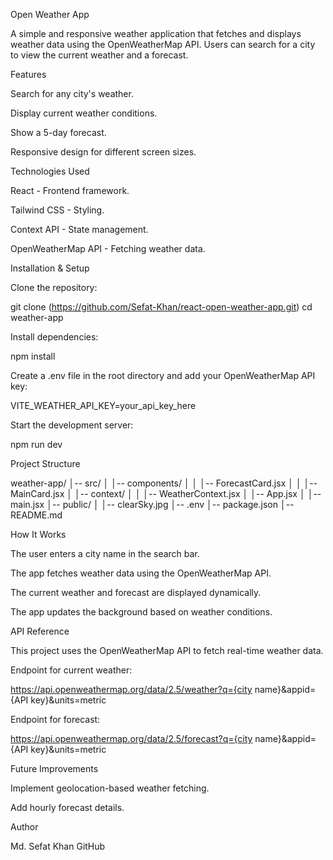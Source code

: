 Open Weather App

A simple and responsive weather application that fetches and displays weather data using the OpenWeatherMap API. Users can search for a city to view the current weather and a forecast.

Features

Search for any city's weather.

Display current weather conditions.

Show a 5-day forecast.

Responsive design for different screen sizes.

Technologies Used

React - Frontend framework.

Tailwind CSS - Styling.

Context API - State management.

OpenWeatherMap API - Fetching weather data.

Installation & Setup

Clone the repository:

git clone (https://github.com/Sefat-Khan/react-open-weather-app.git)
cd weather-app

Install dependencies:

npm install

Create a .env file in the root directory and add your OpenWeatherMap API key:

VITE_WEATHER_API_KEY=your_api_key_here

Start the development server:

npm run dev

Project Structure

weather-app/
│-- src/
│ │-- components/
│ │ │-- ForecastCard.jsx
│ │ │-- MainCard.jsx
│ │-- context/
│ │ │-- WeatherContext.jsx
│ │-- App.jsx
│ │-- main.jsx
│-- public/
│ │-- clearSky.jpg
│-- .env
│-- package.json
│-- README.md

How It Works

The user enters a city name in the search bar.

The app fetches weather data using the OpenWeatherMap API.

The current weather and forecast are displayed dynamically.

The app updates the background based on weather conditions.

API Reference

This project uses the OpenWeatherMap API to fetch real-time weather data.

Endpoint for current weather:

https://api.openweathermap.org/data/2.5/weather?q={city name}&appid={API key}&units=metric

Endpoint for forecast:

https://api.openweathermap.org/data/2.5/forecast?q={city name}&appid={API key}&units=metric

Future Improvements

Implement geolocation-based weather fetching.

Add hourly forecast details.

Author

Md. Sefat Khan GitHub
